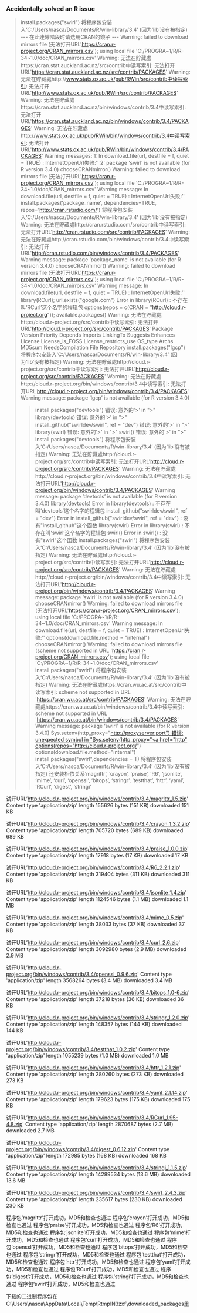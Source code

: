 ### Accidentally solved an R issue
> install.packages("swirl")
将程序包安装入‘C:/Users/nasca/Documents/R/win-library/3.4’
(因为‘lib’没有被指定)
--- 在此連線階段时请选用CRAN的鏡子 ---
Warning: failed to download mirrors file (无法打开URL'https://cran.r-project.org/CRAN_mirrors.csv'); using local file 'C:/PROGRA~1/R/R-34~1.0/doc/CRAN_mirrors.csv'
Warning: 无法在貯藏處https://cran.stat.auckland.ac.nz/src/contrib中读写索引:
  无法打开URL'https://cran.stat.auckland.ac.nz/src/contrib/PACKAGES'
Warning: 无法在貯藏處http://www.stats.ox.ac.uk/pub/RWin/src/contrib中读写索引:
  无法打开URL'http://www.stats.ox.ac.uk/pub/RWin/src/contrib/PACKAGES'
Warning: 无法在貯藏處https://cran.stat.auckland.ac.nz/bin/windows/contrib/3.4中读写索引:
  无法打开URL'https://cran.stat.auckland.ac.nz/bin/windows/contrib/3.4/PACKAGES'
Warning: 无法在貯藏處http://www.stats.ox.ac.uk/pub/RWin/bin/windows/contrib/3.4中读写索引:
  无法打开URL'http://www.stats.ox.ac.uk/pub/RWin/bin/windows/contrib/3.4/PACKAGES'
Warning messages:
1: In download.file(url, destfile = f, quiet = TRUE) :
  InternetOpenUrl失败:’'
2: package ‘swirl’ is not available (for R version 3.4.0) 
> chooseCRANmirror()
Warning: failed to download mirrors file (无法打开URL'https://cran.r-project.org/CRAN_mirrors.csv'); using local file 'C:/PROGRA~1/R/R-34~1.0/doc/CRAN_mirrors.csv'
Warning message:
In download.file(url, destfile = f, quiet = TRUE) : InternetOpenUrl失败:’'
> install.packages('package_name', dependencies=TRUE, repos='http://cran.rstudio.com/')
将程序包安装入‘C:/Users/nasca/Documents/R/win-library/3.4’
(因为‘lib’没有被指定)
Warning: 无法在貯藏處http://cran.rstudio.com/src/contrib中读写索引:
  无法打开URL'http://cran.rstudio.com/src/contrib/PACKAGES'
Warning: 无法在貯藏處http://cran.rstudio.com/bin/windows/contrib/3.4中读写索引:
  无法打开URL'http://cran.rstudio.com/bin/windows/contrib/3.4/PACKAGES'
Warning message:
package ‘package_name’ is not available (for R version 3.4.0) 
> chooseCRANmirror()
Warning: failed to download mirrors file (无法打开URL'https://cran.r-project.org/CRAN_mirrors.csv'); using local file 'C:/PROGRA~1/R/R-34~1.0/doc/CRAN_mirrors.csv'
Warning message:
In download.file(url, destfile = f, quiet = TRUE) : InternetOpenUrl失败:’'
> library(RCurl); url.exists("google.com")
Error in library(RCurl) : 不存在叫‘RCurl’这个名字的程辑包
> options(repos = c(CRAN = "http://cloud.r-project.org")); available.packages()
Warning: 无法在貯藏處http://cloud.r-project.org/src/contrib中读写索引:
  无法打开URL'http://cloud.r-project.org/src/contrib/PACKAGES'
     Package Version Priority Depends Imports LinkingTo Suggests Enhances
     License License_is_FOSS License_restricts_use OS_type Archs MD5sum
     NeedsCompilation File Repository
> install.packages("lgcp")
将程序包安装入‘C:/Users/nasca/Documents/R/win-library/3.4’
(因为‘lib’没有被指定)
Warning: 无法在貯藏處http://cloud.r-project.org/src/contrib中读写索引:
  无法打开URL'http://cloud.r-project.org/src/contrib/PACKAGES'
Warning: 无法在貯藏處http://cloud.r-project.org/bin/windows/contrib/3.4中读写索引:
  无法打开URL'http://cloud.r-project.org/bin/windows/contrib/3.4/PACKAGES'
Warning message:
package ‘lgcp’ is not available (for R version 3.4.0) 
> > install.packages("devtools")
错误: 意外的'>' in ">"
> > library(devtools)
错误: 意外的'>' in ">"
> > install_github("swirldev/swirl", ref = "dev")
错误: 意外的'>' in ">"
> > library(swirl)
错误: 意外的'>' in ">"
> > swirl()
错误: 意外的'>' in ">"
> install.packages("devtools")
将程序包安装入‘C:/Users/nasca/Documents/R/win-library/3.4’
(因为‘lib’没有被指定)
Warning: 无法在貯藏處http://cloud.r-project.org/src/contrib中读写索引:
  无法打开URL'http://cloud.r-project.org/src/contrib/PACKAGES'
Warning: 无法在貯藏處http://cloud.r-project.org/bin/windows/contrib/3.4中读写索引:
  无法打开URL'http://cloud.r-project.org/bin/windows/contrib/3.4/PACKAGES'
Warning message:
package ‘devtools’ is not available (for R version 3.4.0) 
> library(devtools)
Error in library(devtools) : 不存在叫‘devtools’这个名字的程辑包
> install_github("swirldev/swirl", ref = "dev")
Error in install_github("swirldev/swirl", ref = "dev") : 
  没有"install_github"这个函数
> library(swirl)
Error in library(swirl) : 不存在叫‘swirl’这个名字的程辑包
> swirl()
Error in swirl() : 没有"swirl"这个函数
> install.packages("swirl")
将程序包安装入‘C:/Users/nasca/Documents/R/win-library/3.4’
(因为‘lib’没有被指定)
Warning: 无法在貯藏處http://cloud.r-project.org/src/contrib中读写索引:
  无法打开URL'http://cloud.r-project.org/src/contrib/PACKAGES'
Warning: 无法在貯藏處http://cloud.r-project.org/bin/windows/contrib/3.4中读写索引:
  无法打开URL'http://cloud.r-project.org/bin/windows/contrib/3.4/PACKAGES'
Warning message:
package ‘swirl’ is not available (for R version 3.4.0) 
> chooseCRANmirror()
Warning: failed to download mirrors file (无法打开URL'https://cran.r-project.org/CRAN_mirrors.csv'); using local file 'C:/PROGRA~1/R/R-34~1.0/doc/CRAN_mirrors.csv'
Warning message:
In download.file(url, destfile = f, quiet = TRUE) : InternetOpenUrl失败:’'
> options(download.file.method = "internal") 
> chooseCRANmirror()
Warning: failed to download mirrors file (scheme not supported in URL 'https://cran.r-project.org/CRAN_mirrors.csv'); using local file 'C:/PROGRA~1/R/R-34~1.0/doc/CRAN_mirrors.csv'
> install.packages("swirl")
将程序包安装入‘C:/Users/nasca/Documents/R/win-library/3.4’
(因为‘lib’没有被指定)
Warning: 无法在貯藏處https://cran.wu.ac.at/src/contrib中读写索引:
  scheme not supported in URL 'https://cran.wu.ac.at/src/contrib/PACKAGES'
Warning: 无法在貯藏處https://cran.wu.ac.at/bin/windows/contrib/3.4中读写索引:
  scheme not supported in URL 'https://cran.wu.ac.at/bin/windows/contrib/3.4/PACKAGES'
Warning message:
package ‘swirl’ is not available (for R version 3.4.0) 
> Sys.setenv(http_proxy="<a href="http://proxyserver:port">http://proxyserver:port") 
错误: unexpected symbol in "Sys.setenv(http_proxy="<a href="http"
> options(repos="http://cloud.r-project.org/") 
> options(download.file.method="internal") 
> install.packages("swirl",dependencies = T)
将程序包安装入‘C:/Users/nasca/Documents/R/win-library/3.4’
(因为‘lib’没有被指定)
还安装相依关系‘magrittr’, ‘crayon’, ‘praise’, ‘R6’, ‘jsonlite’, ‘mime’, ‘curl’, ‘openssl’, ‘bitops’, ‘stringr’, ‘testthat’, ‘httr’, ‘yaml’, ‘RCurl’, ‘digest’, ‘stringi’

试开URL’http://cloud.r-project.org/bin/windows/contrib/3.4/magrittr_1.5.zip'
Content type 'application/zip' length 155626 bytes (151 KB)
downloaded 151 KB

试开URL’http://cloud.r-project.org/bin/windows/contrib/3.4/crayon_1.3.2.zip'
Content type 'application/zip' length 705720 bytes (689 KB)
downloaded 689 KB

试开URL’http://cloud.r-project.org/bin/windows/contrib/3.4/praise_1.0.0.zip'
Content type 'application/zip' length 17918 bytes (17 KB)
downloaded 17 KB

试开URL’http://cloud.r-project.org/bin/windows/contrib/3.4/R6_2.2.1.zip'
Content type 'application/zip' length 319404 bytes (311 KB)
downloaded 311 KB

试开URL’http://cloud.r-project.org/bin/windows/contrib/3.4/jsonlite_1.4.zip'
Content type 'application/zip' length 1124546 bytes (1.1 MB)
downloaded 1.1 MB

试开URL’http://cloud.r-project.org/bin/windows/contrib/3.4/mime_0.5.zip'
Content type 'application/zip' length 38033 bytes (37 KB)
downloaded 37 KB

试开URL’http://cloud.r-project.org/bin/windows/contrib/3.4/curl_2.6.zip'
Content type 'application/zip' length 3092980 bytes (2.9 MB)
downloaded 2.9 MB

试开URL’http://cloud.r-project.org/bin/windows/contrib/3.4/openssl_0.9.6.zip'
Content type 'application/zip' length 3568264 bytes (3.4 MB)
downloaded 3.4 MB

试开URL’http://cloud.r-project.org/bin/windows/contrib/3.4/bitops_1.0-6.zip'
Content type 'application/zip' length 37218 bytes (36 KB)
downloaded 36 KB

试开URL’http://cloud.r-project.org/bin/windows/contrib/3.4/stringr_1.2.0.zip'
Content type 'application/zip' length 148357 bytes (144 KB)
downloaded 144 KB

试开URL’http://cloud.r-project.org/bin/windows/contrib/3.4/testthat_1.0.2.zip'
Content type 'application/zip' length 1055239 bytes (1.0 MB)
downloaded 1.0 MB

试开URL’http://cloud.r-project.org/bin/windows/contrib/3.4/httr_1.2.1.zip'
Content type 'application/zip' length 280260 bytes (273 KB)
downloaded 273 KB

试开URL’http://cloud.r-project.org/bin/windows/contrib/3.4/yaml_2.1.14.zip'
Content type 'application/zip' length 179623 bytes (175 KB)
downloaded 175 KB

试开URL’http://cloud.r-project.org/bin/windows/contrib/3.4/RCurl_1.95-4.8.zip'
Content type 'application/zip' length 2870687 bytes (2.7 MB)
downloaded 2.7 MB

试开URL’http://cloud.r-project.org/bin/windows/contrib/3.4/digest_0.6.12.zip'
Content type 'application/zip' length 172985 bytes (168 KB)
downloaded 168 KB

试开URL’http://cloud.r-project.org/bin/windows/contrib/3.4/stringi_1.1.5.zip'
Content type 'application/zip' length 14289534 bytes (13.6 MB)
downloaded 13.6 MB

试开URL’http://cloud.r-project.org/bin/windows/contrib/3.4/swirl_2.4.3.zip'
Content type 'application/zip' length 235617 bytes (230 KB)
downloaded 230 KB

程序包‘magrittr’打开成功，MD5和检查也通过
程序包‘crayon’打开成功，MD5和检查也通过
程序包‘praise’打开成功，MD5和检查也通过
程序包‘R6’打开成功，MD5和检查也通过
程序包‘jsonlite’打开成功，MD5和检查也通过
程序包‘mime’打开成功，MD5和检查也通过
程序包‘curl’打开成功，MD5和检查也通过
程序包‘openssl’打开成功，MD5和检查也通过
程序包‘bitops’打开成功，MD5和检查也通过
程序包‘stringr’打开成功，MD5和检查也通过
程序包‘testthat’打开成功，MD5和检查也通过
程序包‘httr’打开成功，MD5和检查也通过
程序包‘yaml’打开成功，MD5和检查也通过
程序包‘RCurl’打开成功，MD5和检查也通过
程序包‘digest’打开成功，MD5和检查也通过
程序包‘stringi’打开成功，MD5和检查也通过
程序包‘swirl’打开成功，MD5和检查也通过

下载的二进制程序包在
        C:\Users\nasca\AppData\Local\Temp\RtmpIN3zxf\downloaded_packages里
> 
